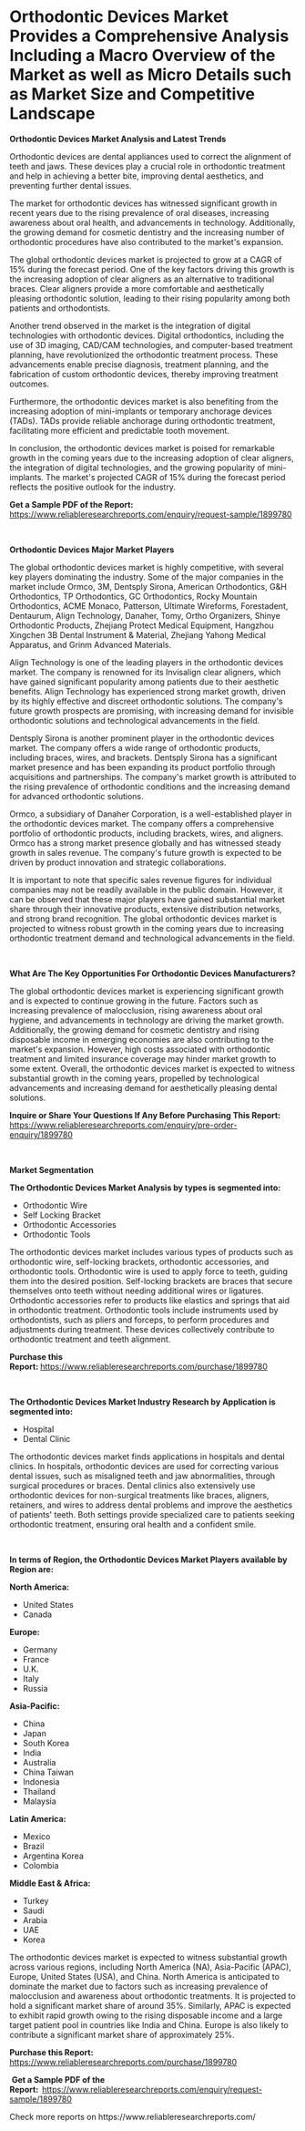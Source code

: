 <p><h1>Orthodontic Devices Market Provides a Comprehensive Analysis Including a Macro Overview of the Market as well as Micro Details such as Market Size and Competitive Landscape</h1></p><p><strong>Orthodontic Devices Market Analysis and Latest Trends</strong></p>
<p><p>Orthodontic devices are dental appliances used to correct the alignment of teeth and jaws. These devices play a crucial role in orthodontic treatment and help in achieving a better bite, improving dental aesthetics, and preventing further dental issues.</p><p>The market for orthodontic devices has witnessed significant growth in recent years due to the rising prevalence of oral diseases, increasing awareness about oral health, and advancements in technology. Additionally, the growing demand for cosmetic dentistry and the increasing number of orthodontic procedures have also contributed to the market's expansion.</p><p>The global orthodontic devices market is projected to grow at a CAGR of 15% during the forecast period. One of the key factors driving this growth is the increasing adoption of clear aligners as an alternative to traditional braces. Clear aligners provide a more comfortable and aesthetically pleasing orthodontic solution, leading to their rising popularity among both patients and orthodontists.</p><p>Another trend observed in the market is the integration of digital technologies with orthodontic devices. Digital orthodontics, including the use of 3D imaging, CAD/CAM technologies, and computer-based treatment planning, have revolutionized the orthodontic treatment process. These advancements enable precise diagnosis, treatment planning, and the fabrication of custom orthodontic devices, thereby improving treatment outcomes.</p><p>Furthermore, the orthodontic devices market is also benefiting from the increasing adoption of mini-implants or temporary anchorage devices (TADs). TADs provide reliable anchorage during orthodontic treatment, facilitating more efficient and predictable tooth movement.</p><p>In conclusion, the orthodontic devices market is poised for remarkable growth in the coming years due to the increasing adoption of clear aligners, the integration of digital technologies, and the growing popularity of mini-implants. The market's projected CAGR of 15% during the forecast period reflects the positive outlook for the industry.</p></p>
<p><strong>Get a Sample PDF of the Report:&nbsp;</strong> <a href="https://www.reliableresearchreports.com/enquiry/request-sample/1899780">https://www.reliableresearchreports.com/enquiry/request-sample/1899780</a></p>
<p>&nbsp;</p>
<p><strong>Orthodontic Devices Major Market Players</strong></p>
<p><p>The global orthodontic devices market is highly competitive, with several key players dominating the industry. Some of the major companies in the market include Ormco, 3M, Dentsply Sirona, American Orthodontics, G&H Orthodontics, TP Orthodontics, GC Orthodontics, Rocky Mountain Orthodontics, ACME Monaco, Patterson, Ultimate Wireforms, Forestadent, Dentaurum, Align Technology, Danaher, Tomy, Ortho Organizers, Shinye Orthodontic Products, Zhejiang Protect Medical Equipment, Hangzhou Xingchen 3B Dental Instrument & Material, Zhejiang Yahong Medical Apparatus, and Grinm Advanced Materials.</p><p>Align Technology is one of the leading players in the orthodontic devices market. The company is renowned for its Invisalign clear aligners, which have gained significant popularity among patients due to their aesthetic benefits. Align Technology has experienced strong market growth, driven by its highly effective and discreet orthodontic solutions. The company's future growth prospects are promising, with increasing demand for invisible orthodontic solutions and technological advancements in the field.</p><p>Dentsply Sirona is another prominent player in the orthodontic devices market. The company offers a wide range of orthodontic products, including braces, wires, and brackets. Dentsply Sirona has a significant market presence and has been expanding its product portfolio through acquisitions and partnerships. The company's market growth is attributed to the rising prevalence of orthodontic conditions and the increasing demand for advanced orthodontic solutions.</p><p>Ormco, a subsidiary of Danaher Corporation, is a well-established player in the orthodontic devices market. The company offers a comprehensive portfolio of orthodontic products, including brackets, wires, and aligners. Ormco has a strong market presence globally and has witnessed steady growth in sales revenue. The company's future growth is expected to be driven by product innovation and strategic collaborations.</p><p>It is important to note that specific sales revenue figures for individual companies may not be readily available in the public domain. However, it can be observed that these major players have gained substantial market share through their innovative products, extensive distribution networks, and strong brand recognition. The global orthodontic devices market is projected to witness robust growth in the coming years due to increasing orthodontic treatment demand and technological advancements in the field.</p></p>
<p>&nbsp;</p>
<p><strong>What Are The Key Opportunities For Orthodontic Devices Manufacturers?</strong></p>
<p><p>The global orthodontic devices market is experiencing significant growth and is expected to continue growing in the future. Factors such as increasing prevalence of malocclusion, rising awareness about oral hygiene, and advancements in technology are driving the market growth. Additionally, the growing demand for cosmetic dentistry and rising disposable income in emerging economies are also contributing to the market's expansion. However, high costs associated with orthodontic treatment and limited insurance coverage may hinder market growth to some extent. Overall, the orthodontic devices market is expected to witness substantial growth in the coming years, propelled by technological advancements and increasing demand for aesthetically pleasing dental solutions.</p></p>
<p><strong>Inquire or Share Your Questions If Any Before Purchasing This Report:</strong> <a href="https://www.reliableresearchreports.com/enquiry/pre-order-enquiry/1899780">https://www.reliableresearchreports.com/enquiry/pre-order-enquiry/1899780</a></p>
<p>&nbsp;</p>
<p><strong>Market Segmentation</strong></p>
<p><strong>The Orthodontic Devices Market Analysis by types is segmented into:</strong></p>
<p><ul><li>Orthodontic Wire</li><li>Self Locking Bracket</li><li>Orthodontic Accessories</li><li>Orthodontic Tools</li></ul></p>
<p><p>The orthodontic devices market includes various types of products such as orthodontic wire, self-locking brackets, orthodontic accessories, and orthodontic tools. Orthodontic wire is used to apply force to teeth, guiding them into the desired position. Self-locking brackets are braces that secure themselves onto teeth without needing additional wires or ligatures. Orthodontic accessories refer to products like elastics and springs that aid in orthodontic treatment. Orthodontic tools include instruments used by orthodontists, such as pliers and forceps, to perform procedures and adjustments during treatment. These devices collectively contribute to orthodontic treatment and teeth alignment.</p></p>
<p><strong>Purchase this Report:&nbsp;</strong><a href="https://www.reliableresearchreports.com/purchase/1899780">https://www.reliableresearchreports.com/purchase/1899780</a></p>
<p>&nbsp;</p>
<p><strong>The Orthodontic Devices Market Industry Research by Application is segmented into:</strong></p>
<p><ul><li>Hospital</li><li>Dental Clinic</li></ul></p>
<p><p>The orthodontic devices market finds applications in hospitals and dental clinics. In hospitals, orthodontic devices are used for correcting various dental issues, such as misaligned teeth and jaw abnormalities, through surgical procedures or braces. Dental clinics also extensively use orthodontic devices for non-surgical treatments like braces, aligners, retainers, and wires to address dental problems and improve the aesthetics of patients' teeth. Both settings provide specialized care to patients seeking orthodontic treatment, ensuring oral health and a confident smile.</p></p>
<p>&nbsp;</p>
<p><strong>In terms of Region, the Orthodontic Devices Market Players available by Region are:</strong></p>
<p>
    <p> <strong> North America: </strong>
        <ul>
            <li>United States</li>
            <li>Canada</li>
        </ul>
        </p> 
    <p> <strong> Europe: </strong>
        <ul>
            <li>Germany</li>
            <li>France</li>
            <li>U.K.</li>
            <li>Italy</li>
            <li>Russia</li>
        </ul>
        </p> 
    <p> <strong> Asia-Pacific: </strong>
        <ul>
            <li>China</li>
            <li>Japan</li>
            <li>South Korea</li>
            <li>India</li>
            <li>Australia</li>
            <li>China Taiwan</li>
            <li>Indonesia</li>
            <li>Thailand</li>
            <li>Malaysia</li>
        </ul>
        </p> 
    <p> <strong> Latin America: </strong>
        <ul>
            <li>Mexico</li>
            <li>Brazil</li>
            <li>Argentina Korea</li>
            <li>Colombia</li>
        </ul>
        </p> 
    <p> <strong> Middle East & Africa: </strong>
        <ul>
            <li>Turkey</li>
            <li>Saudi</li>
            <li>Arabia</li>
            <li>UAE</li>
            <li>Korea</li>
        </ul>
    </p>
    </p>
<p><p>The orthodontic devices market is expected to witness substantial growth across various regions, including North America (NA), Asia-Pacific (APAC), Europe, United States (USA), and China. North America is anticipated to dominate the market due to factors such as increasing prevalence of malocclusion and awareness about orthodontic treatments. It is projected to hold a significant market share of around 35%. Similarly, APAC is expected to exhibit rapid growth owing to the rising disposable income and a large target patient pool in countries like India and China. Europe is also likely to contribute a significant market share of approximately 25%.</p></p>
<p><strong>Purchase this Report: </strong><a href="https://www.reliableresearchreports.com/purchase/1899780">https://www.reliableresearchreports.com/purchase/1899780</a></p>
<p>&nbsp;<strong>Get a Sample PDF of the Report:&nbsp;&nbsp;</strong><a href="https://www.reliableresearchreports.com/enquiry/request-sample/1899780">https://www.reliableresearchreports.com/enquiry/request-sample/1899780</a></p>
<p><strong></strong></p>
<p>Check more reports on https://www.reliableresearchreports.com/</p>